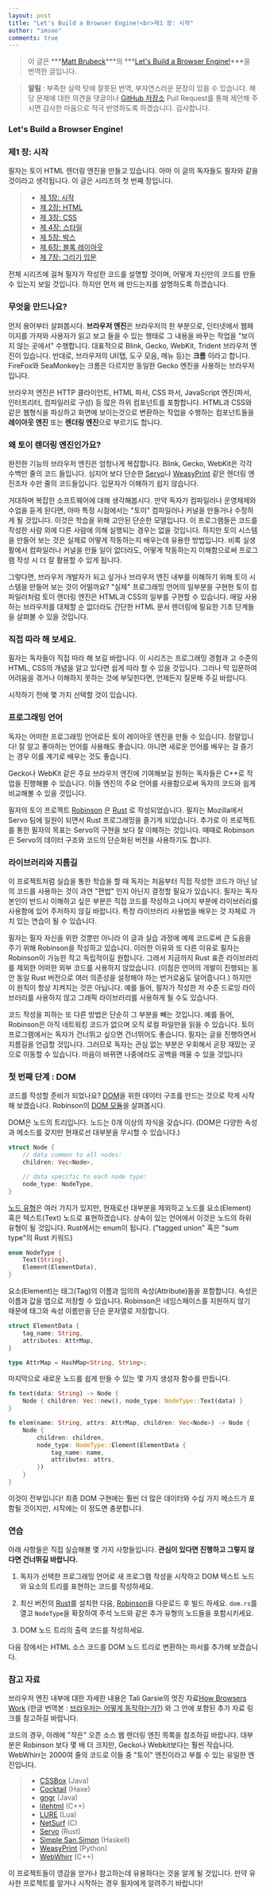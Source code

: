 ```yaml
---
layout: post
title: "Let's Build a Browser Engine!<br>제1 장: 시작"
author: "imsoo"
comments: true
---
```


> 이 글은 ***[Matt Brubeck](https://limpet.net/mbrubeck/)***의 ***[Let's Build a Browser Engine!](https://limpet.net/mbrubeck/2014/08/08/toy-layout-engine-1.html)***을 번역한 글입니다. 

> **알림** : 부족한 실력 탓에 잘못된 번역, 부자연스러운 문장이 있을 수 있습니다. 해당 문제에 대한 의견을 댓글이나 [GitHub 저장소](https://github.com/imsoo/imsoo.github.io/tree/master/_posts/LBABE) Pull Request를 통해 제안해 주시면 감사한 마음으로 적극 반영하도록 하겠습니다. 감사합니다.

### Let's Build a Browser Engine!

### 제1 장: 시작

필자는 토이 HTML 렌더링 엔진을 만들고 있습니다. 아마 이 글의 독자들도 필자와 같을 것이라고 생각됩니다. 이 글은 시리즈의 첫 번째 장입니다.

 > * [제 1장: 시작](/2020-03-06/LBABE-PART1)
 > * [제 2장: HTML](/2020-03-07/LBABE-PART2)
 > * [제 3장: CSS](/2020-03-08/LBABE-PART3)
 > * [제 4장: 스타일](/2020-03-09/LBABE-PART4)
 > * [제 5장: 박스](/2020-03-10/LBABE-PART5)
 > * [제 6장: 블록 레이아웃](/2020-03-11/LBABE-PART6)
 > * [제 7장: 그리기 입문](/2020-03-12/LBABE-PART7)

전체 시리즈에 걸쳐 필자가 작성한 코드를 설명할 것이며, 어떻게 자신만의 코드를 만들 수 있는지 보일 것입니다. 하지만 먼저 왜 만드는지를 설명하도록 하겠습니다.

### 무엇을 만드나요?

먼저 용어부터 살펴봅시다. **브라우저 엔진**은 브라우저의 한 부분으로, 인터넷에서 웹페이지를 가져와 사용자가 읽고 보고 들을 수 있는 행태로 그 내용을 바꾸는 작업을 "보이지 않는 곳에서" 수행합니다. 대표적으로 Blink, Gecko, WebKit, Trident 브라우저 엔진이 있습니다. 반대로, 브라우저의 UI(탭, 도구 모음, 메뉴 등)는 **크롬** 이라고 합니다. FireFox와 SeaMonkey는 크롬은 다르지만 동일한 Gecko 엔진을 사용하는 브라우저입니다.

브라우저 엔진은 HTTP 클라이언트, HTML 파서, CSS 파서, JavaScript 엔진(파서, 인터프리터, 컴파일러로 구성) 등 많은 하위 컴포넌트를 포함합니다. HTML과 CSS와 같은 웹형식을 파싱하고 화면에 보이는것으로 변환하는 작업을 수행하는 컴포넌트들을 **레이아웃 엔진** 또는 **렌더링 엔진**으로 부르기도 합니다.

### 왜 토이 렌더링 엔진인가요?

완전한 기능의 브라우저 엔진은 엄청나게 복잡합니다. Blink, Gecko, WebKit은 각각 수백만 줄의 코드 들입니다. 심지어 보다 단순한 [Servo](https://github.com/servo/servo/)나 [WeasyPrint](http://weasyprint.org/) 같은 렌더링 엔진조차 수만 줄의 코드들입니다. 입문자가 이해하기 쉽지 않습니다. 

거대하며 복잡한 소프트웨어에 대해 생각해봅시다. 만약 독자가 컴파일러나 운영체제와 수업을 듣게 된다면, 아마 특정 시점에서는 "토이" 컴파일러나 커널을 만들거나 수정하게 될 것입니다. 이것은 학습을 위해 고안된 단순한 모델입니다. 이 프로그램들은 코드를 작성한 사람 외에 다른 사람에 의해 실행되는 경우는 없을 것입니다. 하지만 토이 시스템을 만들어 보는 것은 실제로 어떻게 작동하는지 배우는데 유용한 방법입니다. 비록 실생활에서 컴파일러나 커널을 만들 일이 없더라도, 어떻게 작동하는지 이해함으로써 프로그램 작성 시 더 잘 활용할 수 있게 됩니다.

그렇다면, 브라우저 개발자가 되고 싶거나 브라우저 엔진 내부를 이해하기 위해 토이 시스템을 만들어 보는 것이 어떨까요? "실제" 프로그래밍 언어의 일부분을 구현한 토이 컴파일러처럼 토이 렌더링 엔진은 HTML과 CSS의 일부를 구현할 수 있습니다. 매일 사용하는 브라우저를 대체할 순 없더라도 간단한 HTML 문서 렌더링에 필요한 기초 단계들을 살펴볼 수 있을 것입니다.

### 직접 따라 해 보세요.

필자는 독자들이 직접 따라 해 보길 바랍니다. 이 시리즈는 프로그래밍 경험과 고 수준의 HTML, CSS의 개념을 알고 있다면 쉽게 따라 할 수 있을 것입니다. 그러나 막 입문하여 어려움을 겪거나 이해하지 못하는 것에 부딪힌다면, 언제든지 질문해 주길 바랍니다.

시작하기 전에 몇 가지 선택할 것이 있습니다.

### 프로그래밍 언어

독자는 어떠한 프로그래밍 언어로든 토이 레이아웃 엔진을 만들 수 있습니다. 정말입니다! 잘 알고 좋아하는 언어를 사용해도 좋습니다. 아니면 새로운 언어를 배우는 걸 즐기는 경우 이를 계기로 배우는 것도 좋습니다.

Gecko나 WebKit 같은 주요 브라우저 엔진에 기여해보길 원하는 독자들은 C++로 작업을 진행해볼 수 있습니다. 이들 엔진의 주요 언어를 사용함으로써 독자의 코드와 쉽게 비교해볼 수 있을 것입니다. 

필자의 토이 프로젝트 [Robinson](https://github.com/mbrubeck/robinson) 은 [Rust](https://www.rust-lang.org/) 로 작성되었습니다. 필자는 Mozilla에서 Servo 팀에 일원이 되면서 Rust 프로그래밍을 즐기게 되었습니다. 추가로 이 프로젝트를 통한 필자의 목표는 Servo의 구현을 보다 잘 이해하는 것입니다. 때때로 Robinson은 Servo의 데이터 구조와 코드의 단순화된 버전을 사용하기도 합니다.

### 라이브러리와 지름길

이 프로젝트처럼 실습을 통한 학습을 할 때 독자는 처음부터 직접 작성한 코드가 아닌 남의 코드를 사용하는 것이 과연 "편법" 인지 아닌지 결정할 필요가 있습니다. 필자는 독자 본인이 반드시 이해하고 싶은 부분은 직접 코드를 작성하고 나머지 부분에 라이브러리를 사용함에 있어 주저하지 않길 바랍니다. 특정 라이브러리 사용법을 배우는 것 자체로 가치 있는 연습이 될 수 있습니다.

필자는 필자 자신을 위한 것뿐만 아니라 이 글과 실습 과정에 예제 코드로써 큰 도음을 주기 위해 Robinson을 작성하고 있습니다. 이러한 이유와 또 다른 이유로 필자는 Robinson이 가능한 작고 독립적이길 원합니다. 그래서 지금까지 Rust 표준 라이브러리를 제외한 어떠한 외부 코드를 사용하지 않았습니다. (이점은 언어의 개발이 진행되는 동안 동일 Rust 버전으로 여러 의존성을 설정해야 하는 번거로움도 덜어줍니다.) 하지만 이 원칙이 항상 지켜지는 것은 아닙니다. 예를 들어, 필자가 작성한 저 수준 드로잉 라이브러리를 사용하지 않고 그래픽 라이브러리를 사용하게 될 수도 있습니다.

코드 작성을 피하는 또 다른 방법은 단순히 그 부분을 빼는 것입니다. 예를 들어, Robinson은 아직 네트워킹 코드가 없으며 오직 로컬 파일만을 읽을 수 있습니다. 토이 프로그램에서는 독자가 건너뛰고 싶으면 건너뛰어도 좋습니다. 필자는 글을 진행하면서 지름길을 언급할 것입니다. 그러므로 독자는 관심 없는 부분은 우회해서 곧장 재밌는 곳으로 이동할 수 있습니다. 마음이 바뀌면 나중에라도 공백을 메울 수 있을 것입니다

### 첫 번째 단계 : DOM

코드를 작성할 준비가 되었나요? [DOM](http://dom.spec.whatwg.org/)을 위한 데이터 구조를 만드는 것으로 작게 시작해 보겠습니다. Robinson의 [DOM 모듈](https://github.com/mbrubeck/robinson/blob/master/src/dom.rs)을 살펴봅시다. 

DOM은 노드의 트리입니다. 노드는 0개 이상의 자식을 갖습니다. (DOM은 다양한 속성과 메소드를 갖지만 현재로선 대부분을 무시할 수 있습니다.)

``` rust
struct Node {
    // data common to all nodes:
    children: Vec<Node>,

    // data specific to each node type:
    node_type: NodeType,
}
```

[노드 유형](http://dom.spec.whatwg.org/#dom-node-nodetype)은 여러 가지가 있지만, 현재로선 대부분을 제외하고 노드를 요소(Element) 혹은 텍스트(Text) 노드로 표현하겠습니다. 상속이 있는 언어에서 이것은 노드의 하위 유형이 될 것입니다. Rust에서는 enum이 됩니다. ("tagged union" 혹은 "sum type"의 Rust 키워드)

``` rust
enum NodeType {
    Text(String),
    Element(ElementData),
}
```

요소(Element)는 태그(Tag)의 이름과 임의의 속성(Attribute)들을 포함합니다. 속성은 이름과 값을 맵으로 저장할 수 있습니다. Robinson은 네임스페이스를 지원하지 않기 때문에 태그와 속성 이름만을 단순 문자열로 저장합니다.

``` rust
struct ElementData {
    tag_name: String,
    attributes: AttrMap,
}

type AttrMap = HashMap<String, String>;
```

마지막으로 새로운 노드를 쉽게 만들 수 있는 몇 가지 생성자 함수를 만듭니다.

``` rust
fn text(data: String) -> Node {
    Node { children: Vec::new(), node_type: NodeType::Text(data) }
}

fn elem(name: String, attrs: AttrMap, children: Vec<Node>) -> Node {
    Node {
        children: children,
        node_type: NodeType::Element(ElementData {
            tag_name: name,
            attributes: attrs,
        })
    }
}
```

이것이 전부입니다! 최종 DOM 구현에는 훨씬 더 많은 데이터와 수십 가지 메소드가 포함될 것이지만, 시작에는 이 정도면 충분합니다.

### 연습

아래 사항들은 직접 실습해볼 몇 가지 사항들입니다. **관심이 있다면 진행하고 그렇지 않다면 건너뛰길 바랍니다.**

1. 독자가 선택한 프로그래밍 언어로 새 프로그램 작성을 시작하고 DOM 텍스트 노드와 요소의 트리를 표현하는 코드를 작성하세요.

2. 최신 버전의 [Rust](http://www.rust-lang.org/)를 설치한 다음, [Robinson](https://github.com/mbrubeck/robinson)을 다운로드 후 빌드 하세요. `dom.rs`를 열고 `NodeType`을 확장하여 주석 노드와 같은 추가 유형의 노드들을 포함시키세요.

3. DOM 노드 트리의 출력 코드를 작성하세요.

다음 장에서는 HTML 소스 코드를 DOM 노드 트리로 변환하는 파서를 추가해 보겠습니다.

### 참고 자료

브라우저 엔진 내부에 대한 자세한 내용은 Tali Garsie의 멋진 자료[How Browsers Work](http://www.html5rocks.com/en/tutorials/internals/howbrowserswork/) (한글 번역본 : [브라우저는 어떻게 동작하는가?](https://d2.naver.com/helloworld/59361)) 와 그 안에 포함된 추가 자료 링크를 참고하길 바랍니다.

코드의 경우, 아래에 "작은" 오픈 소스 웹 렌더링 엔진 목록을 참조하길 바랍니다. 대부분은 Robinson 보다 몇 배 더 크지만, Gecko나 Webkit보다는 훨씬 작습니다. WebWhirr는 2000여 줄의 코드로 이들 중  "토이" 엔진이라고 부를 수 있는 유일한 엔진입니다.
 > * [CSSBox](https://github.com/philborlin/CSSBox) (Java)
 > * [Cocktail](https://github.com/silexlabs/Cocktail) (Haxe)
 > * [gngr](https://gngr.info/) (Java)
 > * [litehtml](https://github.com/tordex/litehtml) (C++)
 > * [LURE](https://github.com/admin36/LURE) (Lua)
 > * [NetSurf](http://www.netsurf-browser.org/) (C)
 > * [Servo](https://github.com/servo/servo/) (Rust)
 > * [Simple San Simon](http://hsbrowser.wordpress.com/3s-functional-web-browser/) (Haskell)
 > * [WeasyPrint](https://github.com/Kozea/WeasyPrint) (Python)
 > * [WebWhirr](https://github.com/reesmichael1/WebWhirr) (C++)

이 프로젝트들이 영감을 얻거나 참고하는데 유용하다는 것을 알게 될 것입니다. 만약 유사한 프로젝트를 알거나 시작하는 경우 필자에게 알려주기 바랍니다!